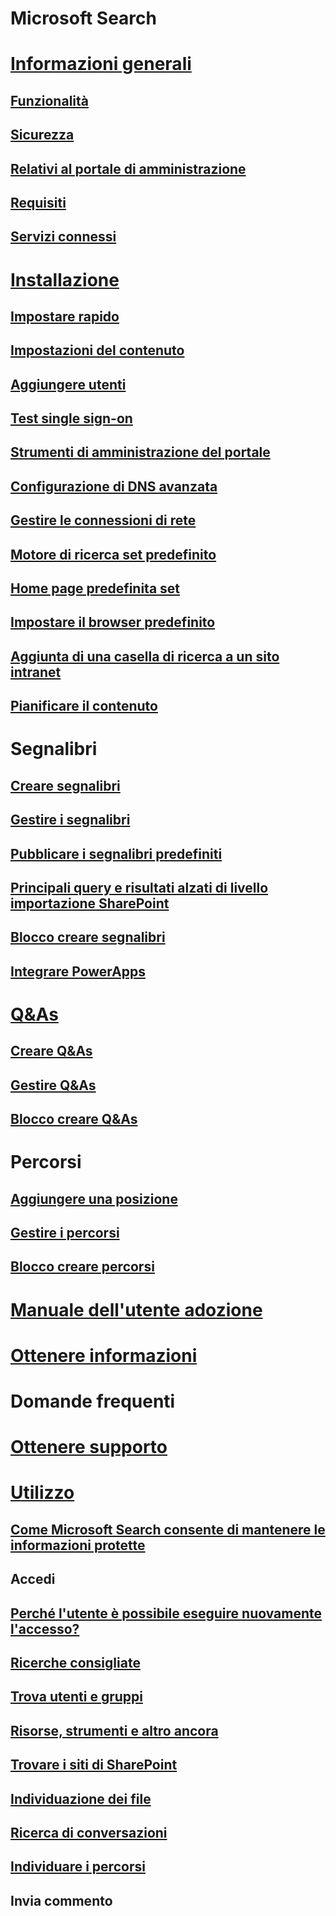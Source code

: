 # Microsoft Search
# [Informazioni generali](why-microsoft-search.md)
## [Funzionalità](features.md)
## [Sicurezza](security.md)
## [Relativi al portale di amministrazione](about-the-admin-portal.md)
## [Requisiti](requirements.md)
## [Servizi connessi](connected-services.md)
# [Installazione](set-up-microsoft-search.md)
## [Impostare rapido](quick-set-up.md)
## [Impostazioni del contenuto](content-settings.md)
## [Aggiungere utenti](add-users.md)
## [Test single sign-on](test-single-sign-on.md)
## [Strumenti di amministrazione del portale](admin-portal-tools.md)
## [Configurazione di DNS avanzata](advanced-dns-configuration.md)
## [Gestire le connessioni di rete](manage-network-connections.md)
## [Motore di ricerca set predefinito](set-default-search-engine.md)
## [Home page predefinita set](set-default-homepage.md)
## [Impostare il browser predefinito](set-default-browser.md)
## [Aggiunta di una casella di ricerca a un sito intranet](add-a-search-box-to-your-intranet-site.md)
## [Pianificare il contenuto](plan-your-content.md)
# Segnalibri
## [Creare segnalibri](create-bookmarks.md)
## [Gestire i segnalibri](manage-bookmarks.md)
## [Pubblicare i segnalibri predefiniti](publish-default-bookmarks.md)
## [Principali query e risultati alzati di livello importazione SharePoint](import-sharepoint-promoted-results-and-top-queries.md)
## [Blocco creare segnalibri](bulk-create-bookmarks.md)
## [Integrare PowerApps](integrate-powerapps.md)
# [Q&As](create-and-manage-qas.md)
## [Creare Q&As](create-qas.md)
## [Gestire Q&As](manage-qas.md)
## [Blocco creare Q&As](bulk-create-qas.md)
# Percorsi
## [Aggiungere una posizione](add-a-location.md)
## [Gestire i percorsi](manage-locations.md)
## [Blocco creare percorsi](bulk-create-locations.md)
# [Manuale dell'utente adozione](user-adoption-guide.md)
# [Ottenere informazioni](get-insights.md)
# Domande frequenti
# [Ottenere supporto](get-support.md)
# [Utilizzo](use/about-microsoft-search.md)
## [Come Microsoft Search consente di mantenere le informazioni protette](use/how-microsoft-search-keeps-your-info-secure.md)
## Accedi
## [Perché l'utente è possibile eseguire nuovamente l'accesso?](use/why-am-i-automatically-signed-in.md)
## [Ricerche consigliate](use/suggested-searches.md)
## [Trova utenti e gruppi](use/find-people-and-groups.md)
## [Risorse, strumenti e altro ancora](use/find-resources-tools-and-more.md)
## [Trovare i siti di SharePoint](use/find-sharepoint-sites.md)
## [Individuazione dei file](use/find-files.md)
## [Ricerca di conversazioni](use/find-conversations.md)
## [Individuare i percorsi](use/find-locations.md)
## Invia commento
